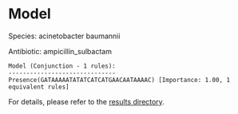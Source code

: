 
# Model

Species: acinetobacter baumannii

Antibiotic: ampicillin_sulbactam

```
Model (Conjunction - 1 rules):
------------------------------
Presence(GATAAAAATATATCATCATGAACAATAAAAC) [Importance: 1.00, 1 equivalent rules]

```

For details, please refer to the [results directory](../../../../../results/scm_b/acinetobacter+baumannii/ampicillin_sulbactam/repeat_2/).

